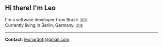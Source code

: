 ## Hi there! I'm Leo

I'm a software developer from Brazil. 🇧🇷  
Currently living in Berlin, Germany. 🇩🇪

---

**Contact:** [leonardofj@gmail.com](mailto:leonardofj@gmail.com)

